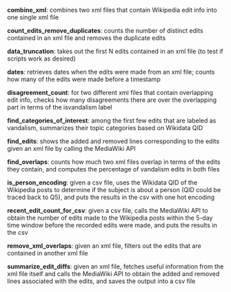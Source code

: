 **combine_xml**: 
combines two xml files that contain Wikipedia edit info into one single xml file

**count_edits_remove_duplicates**: 
counts the number of distinct edits contained in an xml file and removes the duplicate edits

**data_truncation**: 
takes out the first N edits contained in an xml file (to test if scripts work as desired)

**dates**: 
retrieves dates when the edits were made from an xml file; counts how many of the edits were made before a timestamp

**disagreement_count**: 
for two different xml files that contain overlapping edit info, checks how many disagreements there are over the overlapping part in terms of the isvandalism label

**find_categories_of_interest**: 
among the first few edits that are labeled as vandalism, summarizes their topic categories based on Wikidata QID

**find_edits**: 
shows the added and removed lines corresponding to the edits given an xml file by calling the MediaWiki API

**find_overlaps**: 
counts how much two xml files overlap in terms of the edits they contain, and computes the percentage of vandalism edits in both files

**is_person_encoding**: 
given a csv file, uses the Wikidata QID of the Wikipedia posts to determine if the subject is about a person (QID could be traced back to Q5), and puts the results in the csv with one hot encoding

**recent_edit_count_for_csv**: 
given a csv file, calls the MediaWiki API to obtain the number of edits made to the Wikipedia posts within the 5-day time window before the recorded edits were made, and puts the results in the csv

**remove_xml_overlaps**: 
given an xml file, filters out the edits that are contained in another xml file

**summarize_edit_diffs**: 
given an xml file, fetches useful information from the xml file itself and calls the MediaWiki API to obtain the added and removed lines associated with the edits, and saves the output into a csv file


